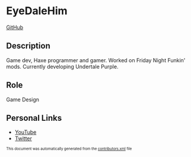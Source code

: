 # EyeDaleHim
[GitHub](https://github.com/EyeDaleHim)
## Description
Game dev, Haxe programmer and gamer. Worked on Friday Night Funkin' mods. Currently developing Undertale Purple.

## Role
Game Design


## Personal Links
- [YouTube](https://www.youtube.com/@eyedalehim)
- [Twitter](https://x.com/eye_dalehim)


<sup><sub>This document was automatically generated from the [contributors.xml](https://github.com/haxecollab/ludum-dare-56/blob/main/contributors.xml) file</sub></sup>